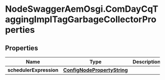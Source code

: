 # NodeSwaggerAemOsgi.ComDayCqTaggingImplTagGarbageCollectorProperties

## Properties

Name | Type | Description | Notes
------------ | ------------- | ------------- | -------------
**schedulerExpression** | [**ConfigNodePropertyString**](ConfigNodePropertyString.md) |  | [optional] 


